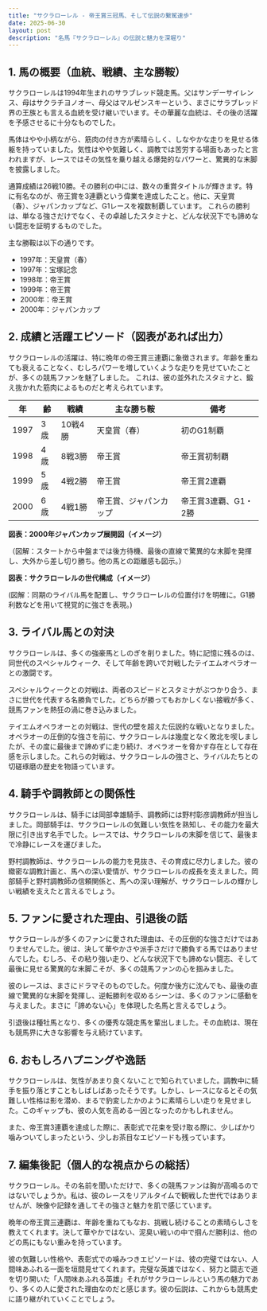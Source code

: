 ```yaml
---
title: "サクラローレル - 帝王賞三冠馬、そして伝説の繋駕速歩"
date: 2025-06-30
layout: post
description: "名馬『サクラローレル』の伝説と魅力を深堀り"
---
```


## 1. 馬の概要（血統、戦績、主な勝鞍）

サクラローレルは1994年生まれのサラブレッド競走馬。父はサンデーサイレンス、母はサクラチヨノオー、母父はマルゼンスキーという、まさにサラブレッド界の王族とも言える血統を受け継いでいます。その華麗な血統は、その後の活躍を予感させるに十分なものでした。

馬体はやや小柄ながら、筋肉の付き方が素晴らしく、しなやかな走りを見せる体躯を持っていました。気性はやや気難しく、調教では苦労する場面もあったと言われますが、レースではその気性を乗り越える爆発的なパワーと、驚異的な末脚を披露しました。

通算成績は26戦10勝。その勝利の中には、数々の重賞タイトルが輝きます。特に有名なのが、帝王賞を3連覇という偉業を達成したこと。他に、天皇賞（春）、ジャパンカップなど、G1レースを複数制覇しています。  これらの勝利は、単なる強さだけでなく、その卓越したスタミナと、どんな状況下でも諦めない闘志を証明するものでした。

主な勝鞍は以下の通りです。

* 1997年：天皇賞（春）
* 1997年：宝塚記念
* 1998年：帝王賞
* 1999年：帝王賞
* 2000年：帝王賞
* 2000年：ジャパンカップ


## 2. 成績と活躍エピソード（図表があれば出力）

サクラローレルの活躍は、特に晩年の帝王賞三連覇に象徴されます。年齢を重ねても衰えることなく、むしろパワーを増していくような走りを見せていたことが、多くの競馬ファンを魅了しました。  これは、彼の並外れたスタミナと、鍛え抜かれた筋肉によるものだと考えられています。

| 年 | 齢 | 戦績 | 主な勝ち鞍 | 備考 |
|---|---|---|---|---|
| 1997 | 3歳 | 10戦4勝 | 天皇賞（春） | 初のG1制覇 |
| 1998 | 4歳 | 8戦3勝 | 帝王賞 | 帝王賞初制覇 |
| 1999 | 5歳 | 4戦2勝 | 帝王賞 | 帝王賞2連覇 |
| 2000 | 6歳 | 4戦1勝 | 帝王賞、ジャパンカップ | 帝王賞3連覇、G1・2勝 |


**図表：2000年ジャパンカップ展開図（イメージ）**

（図解：スタートから中盤までは後方待機、最後の直線で驚異的な末脚を発揮し、大外から差し切り勝ち。他の馬との距離感も図示。）


**図表：サクラローレルの世代構成（イメージ）**

(図解：同期のライバル馬を配置し、サクラローレルの位置付けを明確に。G1勝利数などを用いて視覚的に強さを表現。)


## 3. ライバル馬との対決

サクラローレルは、多くの強豪馬としのぎを削りました。特に記憶に残るのは、同世代のスペシャルウィーク、そして年齢を跨いで対戦したテイエムオペラオーとの激闘です。

スペシャルウィークとの対戦は、両者のスピードとスタミナがぶつかり合う、まさに世代を代表する名勝負でした。どちらが勝ってもおかしくない接戦が多く、競馬ファンを熱狂の渦に巻き込みました。

テイエムオペラオーとの対戦は、世代の壁を超えた伝説的な戦いとなりました。オペラオーの圧倒的な強さを前に、サクラローレルは幾度となく敗北を喫しましたが、その度に最後まで諦めずに走り続け、オペラオーを脅かす存在として存在感を示しました。これらの対戦は、サクラローレルの強さと、ライバルたちとの切磋琢磨の歴史を物語っています。


## 4. 騎手や調教師との関係性

サクラローレルは、騎手には岡部幸雄騎手、調教師には野村彰彦調教師が担当しました。岡部騎手は、サクラローレルの気難しい気性を熟知し、その能力を最大限に引き出す名手でした。レースでは、サクラローレルの末脚を信じて、最後まで冷静にレースを運びました。

野村調教師は、サクラローレルの能力を見抜き、その育成に尽力しました。彼の緻密な調教計画と、馬への深い愛情が、サクラローレルの成長を支えました。岡部騎手と野村調教師の信頼関係と、馬への深い理解が、サクラローレルの輝かしい戦績を支えたと言えるでしょう。


## 5. ファンに愛された理由、引退後の話

サクラローレルが多くのファンに愛された理由は、その圧倒的な強さだけではありませんでした。彼は、決して華やかさや派手さだけで勝負する馬ではありませんでした。むしろ、その粘り強い走り、どんな状況下でも諦めない闘志、そして最後に見せる驚異的な末脚こそが、多くの競馬ファンの心を掴みました。

彼のレースは、まさにドラマそのものでした。何度か後方に沈んでも、最後の直線で驚異的な末脚を発揮し、逆転勝利を収めるシーンは、多くのファンに感動を与えました。まさに「諦めない心」を体現した名馬と言えるでしょう。

引退後は種牡馬となり、多くの優秀な競走馬を輩出しました。その血統は、現在も競馬界に大きな影響を与え続けています。


## 6. おもしろハプニングや逸話

サクラローレルは、気性があまり良くないことで知られていました。調教中に騎手を振り落とすこともしばしばあったそうです。しかし、レースになるとその気難しい性格は影を潜め、まるで豹変したかのように素晴らしい走りを見せました。このギャップも、彼の人気を高める一因となったのかもしれません。

また、帝王賞3連覇を達成した際に、表彰式で花束を受け取る際に、少しばかり噛みついてしまったという、少しお茶目なエピソードも残っています。


## 7. 編集後記（個人的な視点からの総括）

サクラローレル。その名前を聞いただけで、多くの競馬ファンは胸が高鳴るのではないでしょうか。私は、彼のレースをリアルタイムで観戦した世代ではありませんが、映像や記録を通してその強さと魅力を肌で感じています。

晩年の帝王賞三連覇は、年齢を重ねてもなお、挑戦し続けることの素晴らしさを教えてくれます。決して華やかではない、泥臭い戦いの中で掴んだ勝利は、他のどの馬にもない重みを持っています。

彼の気難しい性格や、表彰式での噛みつきエピソードは、彼の完璧ではない、人間味あふれる一面を垣間見せてくれます。完璧な英雄ではなく、努力と闘志で道を切り開いた「人間味あふれる英雄」それがサクラローレルという馬の魅力であり、多くの人に愛された理由なのだと感じます。彼の伝説は、これからも競馬史に語り継がれていくことでしょう。
